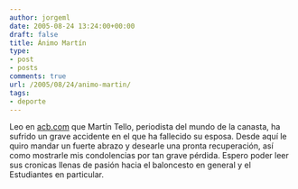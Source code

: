 ```yaml
---
author: jorgeml
date: 2005-08-24 13:24:00+00:00
draft: false
title: Ánimo Martín
type: 
- post
- posts
comments: true
url: /2005/08/24/animo-martin/
tags:
- deporte
---
```


Leo en [acb.com](http://www.acb.com) que Martín Tello, periodista del mundo de la canasta, ha sufrido un grave accidente en el que ha fallecido su esposa. Desde aquí le quiro mandar un fuerte abrazo y desearle una pronta recuperación, así como mostrarle mis condolencias por tan grave pérdida. Espero poder leer sus cronicas llenas de pasión hacia el baloncesto en general y el Estudiantes en particular.
